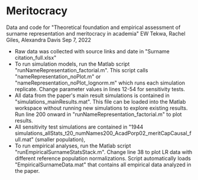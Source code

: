 # Meritocracy
Data and code for "Theoretical foundation and empirical assessment of surname representation and meritocracy in academia"
EW Tekwa, Rachel Giles, Alexandra Davis
Sep 7, 2022

- Raw data was collected with source links and date in "Surname citation_full.xlsx"
- To run simulation models, run the Matlab script "runNameRepresentation_factorial.m". This script calls "nameRepresentation_noPlot.m" or "nameRepresentation_noPlot_lognorm.m" which runs each simulation replicate. Change parameter values in lines 12-54 for sensitivity tests.
- All data from the paper's main result simulations is contained in "simulations_mainResults.mat". This file can be loaded into the Matlab workspace without running new simulations to explore existing results. Run line 200 onward in "runNameRepresentation_factorial.m" to plot results.
- All sensitivity test simulations are contained in "1944 simulations_allStats_t20_numNames200_AcadPorp02_meritCapCausal_full.mat" (smaller population), 
- To run empirical analyses, run the Matlab script "runEmpiricalSurnameStatsStack.m". Change line 38 to plot LR data with different reference population normalizations. Script automatically loads "EmpiricalSurnameData.mat" that contains all empirical data analyzed in the paper.
